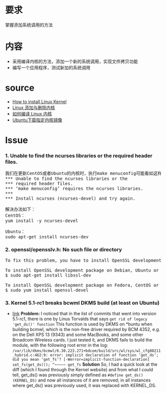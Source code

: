 # 要求
掌握添加系统调用的方法

# 内容
- 采用编译内核的方法，添加一个新的系统调用，实现文件拷贝功能
- 编写一个应用程序，测试新加的系统调用


# source
- [How to install Linux Kernel](https://www.fosslinux.com/1639/how-to-install-linux-kernel-4-10-1-in-ubuntu-16-04.htm)
- [Linux 添加与删除内核](https://gitchat.csdn.net/activity/5ca372102db0d83fd5a25fb9)
- [如何编译 Linux 内核](https://linux.cn/article-9665-1.html)
- [Ubuntu下载指定内核镜像](https://blog.csdn.net/Ciellee/article/details/101059527)


# Issue
### 1. Unable to find the ncurses libraries or the required header files.
<pre>
我们在更新CentOS或者Ubuntu的内核时，执行make menuconfig可能看如这样的错误：
*** Unable to find the ncurses libraries or the
*** required header files.
*** ‘make menuconfig’ requires the ncurses libraries.
***
*** Install ncurses (ncurses-devel) and try again.

解决办法如下：
CentOS：
yum install -y ncurses-devel

Ubuntu：
sudo apt-get install ncurses-dev
</pre>

### 2. openssl/opensslv.h: No such file or directory
<pre>
To fix this problem, you have to install OpenSSL development package, which is available in standard repositories of all modern Linux distributions.

To install OpenSSL development package on Debian, Ubuntu or their derivatives:
$ sudo apt-get install libssl-dev

To install OpenSSL development package on Fedora, CentOS or RHEL:
$ sudo yum install openssl-devel 
</pre>

### 3. Kernel 5.1-rc1 breaks bcwml DKMS build (at least on Ubuntu)
- [link](https://www.reddit.com/r/linux/comments/b3nu83/kernel_51rc1_breaks_bcwml_dkms_build_at_least_on/)
**Problem:** 
I noticed that in the list of commits that went into version 5.1-rc1, there is one by Linus Torvalds that says `get rid of legacy 'get_ds()' function`
This function is used by DKMS on *buntu when building bcmwl, which is the non-free driver required by BCM 4352, e.g. on the Dell XPS 13 (9343) and some MacBooks, and some other Broadcom Wireless cards. I just tested it, and DKMS fails to build the module, with the following root error in the log:
`
/var/lib/dkms/bcmwl/6.30.223.271+bdcom/build/src/wl/sys/wl_cfg80211_hybrid.c:462:9: error: implicit declaration of function ‘get_ds’; did you mean ‘get_fs’? [-Werror=implicit-function-declaration]
  set_fs(get_ds());
         ^~~~~~
         get_fs
 `
**Solution**
So, I had a quick look at the diff (which I found through the Kernel website) and from what I could tell, get_ds() was previously simply defined as
`#define get_ds()    (KERNEL_DS)`
and now all instances of it are removed; in all instances where get_ds() was previously used, it was replaced with KERNEL_DS.
